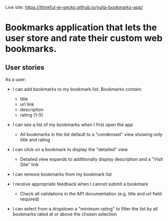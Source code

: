 Live site: https://thinkful-ei-gecko.github.io/yulia-bookmarks-app/
# Bookmarks application that lets the user store and rate their custom web bookmarks.  
## User stories  
As a user:  

- I can add bookmarks to my bookmark list. Bookmarks contain:

    - title
    - url link
    - description
    - rating (1-5)  

- I can see a list of my bookmarks when I first open the app  
    - All bookmarks in the list default to a "condensed" view showing only title and rating    
- I can click on a bookmark to display the "detailed" view
    - Detailed view expands to additionally display description and a "Visit Site" link
- I can remove bookmarks from my bookmark list
- I receive appropriate feedback when I cannot submit a bookmark
    - Check all validations in the API documentation (e.g. title and url field required)
- I can select from a dropdown a "minimum rating" to filter the list by all bookmarks rated at or above the chosen selection